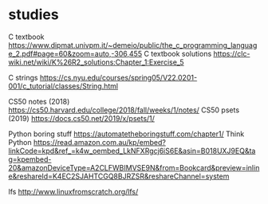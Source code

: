 # studies

C textbook https://www.dipmat.univpm.it/~demeio/public/the_c_programming_language_2.pdf#page=60&zoom=auto,-306,455
C textbook solutions https://clc-wiki.net/wiki/K%26R2_solutions:Chapter_1:Exercise_5

C strings https://cs.nyu.edu/courses/spring05/V22.0201-001/c_tutorial/classes/String.html

CS50 notes (2018) https://cs50.harvard.edu/college/2018/fall/weeks/1/notes/
CS50 psets (2019) https://docs.cs50.net/2019/x/psets/1/

Python boring stuff https://automatetheboringstuff.com/chapter1/
Think Python https://read.amazon.com.au/kp/embed?linkCode=kpd&ref_=k4w_oembed_LkNFXRgcj6iS6E&asin=B018UXJ9EQ&tag=kpembed-20&amazonDeviceType=A2CLFWBIMVSE9N&from=Bookcard&preview=inline&reshareId=K4EC2SJAHTCGQ8BJRZSR&reshareChannel=system

lfs http://www.linuxfromscratch.org/lfs/
